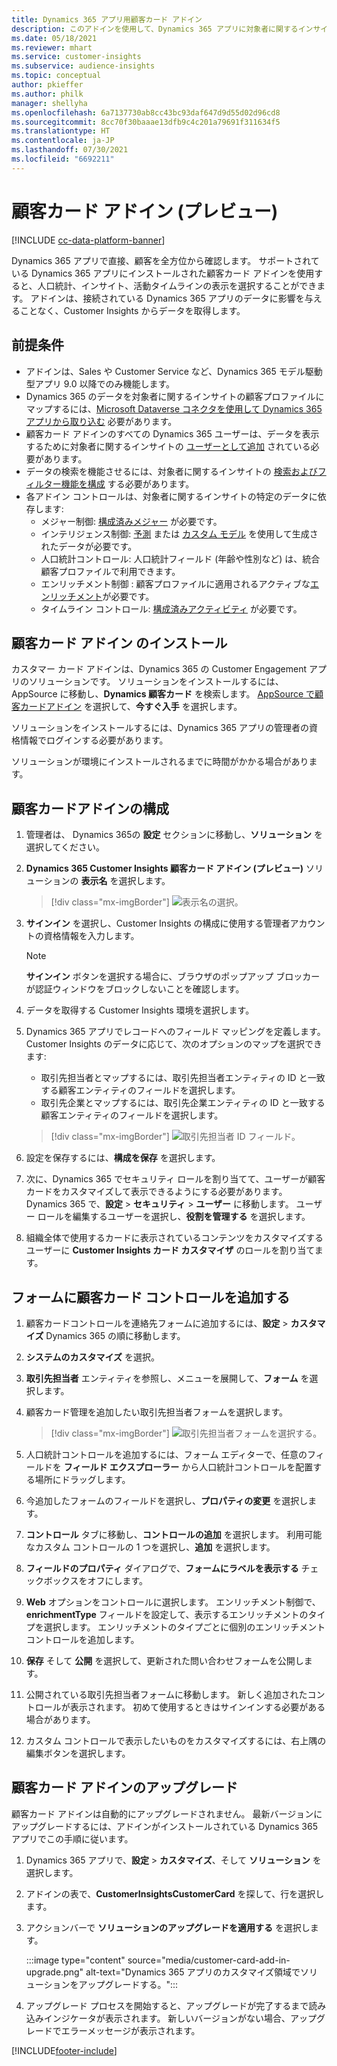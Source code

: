 ```yaml
---
title: Dynamics 365 アプリ用顧客カード アドイン
description: このアドインを使用して、Dynamics 365 アプリに対象者に関するインサイトのデータを表示します。
ms.date: 05/18/2021
ms.reviewer: mhart
ms.service: customer-insights
ms.subservice: audience-insights
ms.topic: conceptual
author: pkieffer
ms.author: philk
manager: shellyha
ms.openlocfilehash: 6a7137730ab8cc43bc93daf647d9d55d02d96cd8
ms.sourcegitcommit: 8cc70f30baaae13dfb9c4c201a79691f311634f5
ms.translationtype: HT
ms.contentlocale: ja-JP
ms.lasthandoff: 07/30/2021
ms.locfileid: "6692211"
---
```

# <a name="customer-card-add-in-preview"></a>顧客カード アドイン (プレビュー)

[!INCLUDE [cc-data-platform-banner](../includes/cc-data-platform-banner.md)]

Dynamics 365 アプリで直接、顧客を全方位から確認します。 サポートされている Dynamics 365 アプリにインストールされた顧客カード アドインを使用すると、人口統計、インサイト、活動タイムラインの表示を選択することができます。 アドインは、接続されている Dynamics 365 アプリのデータに影響を与えることなく、Customer Insights からデータを取得します。 

## <a name="prerequisites"></a>前提条件

- アドインは、Sales や Customer Service など、Dynamics 365 モデル駆動型アプリ 9.0 以降でのみ機能します。
- Dynamics 365 のデータを対象者に関するインサイトの顧客プロファイルにマップするには、[Microsoft Dataverse コネクタを使用して Dynamics 365 アプリから取り込む](connect-power-query.md) 必要があります。
- 顧客カード アドインのすべての Dynamics 365 ユーザーは、データを表示するために対象者に関するインサイトの [ユーザーとして追加](permissions.md) されている必要があります。
- データの検索を機能させるには、対象者に関するインサイトの [検索およびフィルター機能を構成](search-filter-index.md) する必要があります。
- 各アドイン コントロールは、対象者に関するインサイトの特定のデータに依存します:
  - メジャー制御: [構成済みメジャー](measures.md) が必要です。
  - インテリジェンス制御: [予測](predictions.md) または [カスタム モデル](custom-models.md) を使用して生成されたデータが必要です。
  - 人口統計コントロール: 人口統計フィールド (年齢や性別など) は、統合顧客プロファイルで利用できます。
  - エンリッチメント制御 : 顧客プロファイルに適用されるアクティブな[エンリッチメント](enrichment-hub.md)が必要です。
  - タイムライン コントロール: [構成済みアクティビティ](activities.md) が必要です。

## <a name="install-the-customer-card-add-in"></a> 顧客カード アドイン のインストール

カスタマー カード アドインは、Dynamics 365 の Customer Engagement アプリのソリューションです。 ソリューションをインストールするには、AppSource に移動し、**Dynamics 顧客カード** を検索します。 [AppSource で顧客カードアドイン](https://appsource.microsoft.com/product/dynamics-365/mscrm.dynamics_365_customer_insights_customer_card_addin?tab=Overview) を選択して、**今すぐ入手** を選択します。

ソリューションをインストールするには、Dynamics 365 アプリの管理者の資格情報でログインする必要があります。

ソリューションが環境にインストールされるまでに時間がかかる場合があります。

## <a name="configure-the-customer-card-add-in"></a>顧客カードアドインの構成

1. 管理者は、 Dynamics 365の **設定** セクションに移動し、**ソリューション** を選択してください。

1. **Dynamics 365 Customer Insights 顧客カード アドイン (プレビュー)** ソリューションの **表示名** を選択します。

   > [!div class="mx-imgBorder"]
   > ![表示名の選択。](media/select-display-name.png "表示名の選択")

1. **サインイン** を選択し、Customer Insights の構成に使用する管理者アカウントの資格情報を入力します。

   > [!NOTE]
   > **サインイン** ボタンを選択する場合に、ブラウザのポップアップ ブロッカーが認証ウィンドウをブロックしないことを確認します。

1. データを取得する Customer Insights 環境を選択します。

1. Dynamics 365 アプリでレコードへのフィールド マッピングを定義します。 Customer Insights のデータに応じて、次のオプションのマップを選択できます:
   - 取引先担当者とマップするには、取引先担当者エンティティの ID と一致する顧客エンティティのフィールドを選択します。
   - 取引先企業とマップするには、取引先企業エンティティの ID と一致する顧客エンティティのフィールドを選択します。

   > [!div class="mx-imgBorder"]
   > ![取引先担当者 ID フィールド。](media/contact-id-field.png "取引先担当者 ID フィールド")

1. 設定を保存するには、**構成を保存** を選択します。

1. 次に、Dynamics 365 でセキュリティ ロールを割り当てて、ユーザーが顧客カードをカスタマイズして表示できるようにする必要があります。 Dynamics 365 で、**設定** > **セキュリティ** > **ユーザー** に移動します。 ユーザー ロールを編集するユーザーを選択し、**役割を管理する** を選択します。

1. 組織全体で使用するカードに表示されているコンテンツをカスタマイズするユーザーに **Customer Insights カード カスタマイザ** のロールを割り当てます。

## <a name="add-customer-card-controls-to-forms"></a>フォームに顧客カード コントロールを追加する
  
1. 顧客カードコントロールを連絡先フォームに追加するには、**設定** > **カスタマイズ** Dynamics 365 の順に移動します。

1. **システムのカスタマイズ** を選択。

1. **取引先担当者** エンティティを参照し、メニューを展開して、**フォーム** を選択します。

1. 顧客カード管理を追加したい取引先担当者フォームを選択します。

    > [!div class="mx-imgBorder"]
    > ![取引先担当者フォームを選択する。](media/contact-active-forms.png "取引先担当者フォームを選択する")

1. 人口統計コントロールを追加するには、フォーム エディターで、任意のフィールドを **フィールド エクスプローラー** から人口統計コントロールを配置する場所にドラッグします。

1. 今追加したフォームのフィールドを選択し、**プロパティの変更** を選択します。

1. **コントロール** タブに移動し、**コントロールの追加** を選択します。 利用可能なカスタム コントロールの 1 つを選択し、**追加** を選択します。

1. **フィールドのプロパティ** ダイアログで、**フォームにラベルを表示する** チェックボックスをオフにします。

1. **Web** オプションをコントロールに選択します。 エンリッチメント制御で、**enrichmentType** フィールドを設定して、表示するエンリッチメントのタイプを選択します。 エンリッチメントのタイプごとに個別のエンリッチメント コントロールを追加します。

1. **保存** そして **公開** を選択して、更新された問い合わせフォームを公開します。

1. 公開されている取引先担当者フォームに移動します。 新しく追加されたコントロールが表示されます。 初めて使用するときはサインインする必要がある場合があります。

1. カスタム コントロールで表示したいものをカスタマイズするには、右上隅の編集ボタンを選択します。

## <a name="upgrade-customer-card-add-in"></a>顧客カード アドインのアップグレード
顧客カード アドインは自動的にアップグレードされません。 最新バージョンにアップグレードするには、アドインがインストールされている Dynamics 365 アプリでこの手順に従います。

1. Dynamics 365 アプリで、**設定** > **カスタマイズ**、そして **ソリューション** を選択します。

1. アドインの表で、**CustomerInsightsCustomerCard** を探して、行を選択します。

1. アクションバーで **ソリューションのアップグレードを適用する** を選択します。

   :::image type="content" source="media/customer-card-add-in-upgrade.png" alt-text="Dynamics 365 アプリのカスタマイズ領域でソリューションをアップグレードする。":::

1. アップグレード プロセスを開始すると、アップグレードが完了するまで読み込みインジケータが表示されます。 新しいバージョンがない場合、アップグレードでエラーメッセージが表示されます。


[!INCLUDE[footer-include](../includes/footer-banner.md)]
